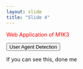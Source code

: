 ```yaml
---
layout: slide
title: "Slide 4"
---
```

<p style="color:red">Web Application of M1K3</p>


<button onclick="myFunction()">User Agent Detection</button>

<p id="demo"></p>

<script>
function myFunction() {
  var x = "User-agent header sent: " + navigator.userAgent;
  document.getElementById("demo").innerHTML = x;
}
</script>

If you can see this, done me
